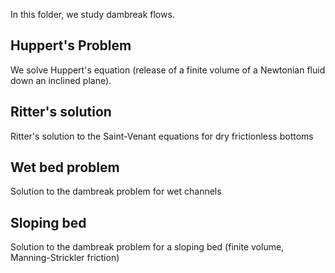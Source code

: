 In this folder, we study dambreak flows.

##  Huppert's Problem
We solve Huppert's equation (release of a finite volume of a Newtonian fluid down an inclined plane).

## Ritter's solution
Ritter's solution to the Saint-Venant equations for dry frictionless bottoms

## Wet bed problem
Solution to the dambreak problem for wet channels

## Sloping bed
Solution to the dambreak problem for a sloping bed (finite volume, Manning-Strickler friction)
